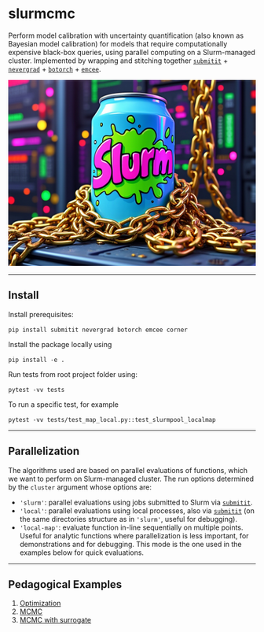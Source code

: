 # slurmcmc

Perform model calibration with uncertainty quantification (also known as Bayesian model calibration) for models that 
require computationally expensive black-box queries, using parallel computing on a Slurm-managed cluster.
Implemented by wrapping and stitching together [``submitit``](https://github.com/facebookincubator/submitit) + [``nevergrad``](https://github.com/facebookresearch/nevergrad) + [``botorch``](https://github.com/pytorch/botorch) + [``emcee``](https://github.com/dfm/emcee).

<div align="center">
    <img src="examples/docs/pics/logo.jpeg" alt="slurmcmc logo" width="700" height="auto">
</div>

---

## Install

Install prerequisites:

```
pip install submitit nevergrad botorch emcee corner
```

Install the package locally using
```
pip install -e .
```

Run tests from root project folder using:
```
pytest -vv tests
```

To run a specific test, for example
```
pytest -vv tests/test_map_local.py::test_slurmpool_localmap
```

---

## Parallelization

The algorithms used are based on parallel evaluations of functions, which we want to perform on Slurm-managed cluster.
The run options determined by the  `cluster` argument whose options are:
* `'slurm'`: parallel evaluations using jobs submitted to Slurm via [``submitit``](https://github.com/facebookincubator/submitit).
* `'local'`: parallel evaluations using local processes, also via [``submitit``](https://github.com/facebookincubator/submitit) (on the same directories structure as in `'slurm'`, useful for debugging).
* `'local-map'`: evaluate function in-line sequentially on multiple points. Useful for analytic functions where 
parallelization is less important, for demonstrations and for debugging. 
This mode is the one used in the examples below for quick evaluations.

---

## Pedagogical Examples

1. [Optimization](examples/docs/optimization.md)
2. [MCMC](examples/docs/mcmc.md)
3. [MCMC with surrogate](examples/docs/mcmc_surrogate.md)
